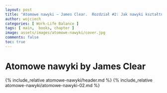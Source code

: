 ```yaml
---
layout: post
title: "Atomowe nawyki — James Clear.  Rozdział #2: Jak nawyki kształtują tożsamość (i na odwrót)"
author: wojciech
categories: [ Work-Life Balance ]
tags: [ main,  books, chapter ]
image: assets/images/atomowe-nawyki/cover.jpg
comments: false
toc: true
---
```


# Atomowe nawyki by James Clear

{% include_relative atomowe-nawyki/header.md %}
{% include_relative atomowe-nawyki/atomowe-nawyki-02.md %}
